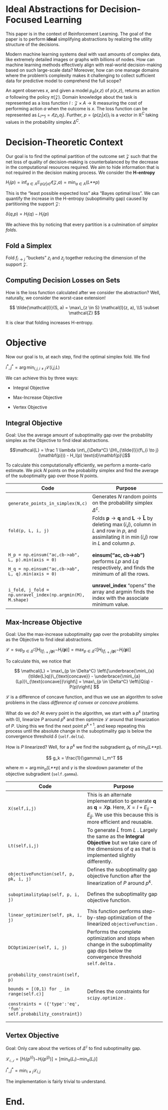 
# Ideal Abstractions for Decision-Focused Learning

This paper is in the context of Reinforcement Learning. The goal of the
paper is to perform **ideal** simplifying abstractions by realizing the
utility structure of the decisions.

Modern machine learning systems deal with vast amounts of complex data,
like extremely detailed images or graphs with billions of nodes. How can
machine learning methods effectively align with real-world
decision-making based on such large-scale data? Moreover, how can one
manage domains where the problem’s complexity makes it challenging to
collect sufficient data for predictive model to comprehend the full
scope?

An agent observes *x*, and given a model *p*<sub>*θ*</sub>(*x*,*z*) of
*p*(*x*,*z*), returns an action *a* following the policy *π*(𝒵). Domain
knowledge about the task is represented as a loss function
*l* : 𝒵 × *A* → ℝ measuring the cost of performing action *a* when the
outcome is *x*. The loss function can be represented as
*L*<sub>*i**j*</sub> = 𝓁(*z*<sub>*i*</sub>,*a*<sub>*j*</sub>). Further,
*p* = {*p*(*z*<sub>*i*</sub>|*x*)}<sub>*i*</sub> is a vector in
ℝ<sup>*C*</sup> taking values in the probability simplex
*Δ*<sup>*C*</sup>.

# Decision-Theoretic Context

Our goal is to find the optimal partition of the outcome set 𝒵 such that
the net loss of quality of decision-making is counterbalanced by the
decrease in the computational resources required. We aim to hide
information that is not required in the decision making process. We
consider the **H-entropy**

*H*<sub>*l*</sub>(*p*) = inf<sub>*a* ∈ *A*</sub>𝔼<sub>*p*(*z*|*x*)</sub>𝓁(𝒵,*a*) = min<sub>*a* ∈ *A*</sub>(*L**p*)

This is the “least possible expected loss” aka “Bayes optimal loss”. We
can quantify the increase in the H-entropy (suboptimality gap) caused by
partitioning the support 𝒵:

*δ*(*q*,*p*) = *H*<sub>*l̃*</sub>(*q*) − *H*<sub>*l*</sub>(*p*)

We achieve this by noticing that every partition is a culmination of
*simplex folds*.

## Fold a Simplex

Fold *f*<sub>*i* → *j*</sub> “buckets” *z*<sub>*i*</sub> and
*z*<sub>*j*</sub> together reducing the dimension of the support 𝒵.

## Computing Decision Losses on Sets

How is the loss function calculated after we consider the abstraction?
Well, naturally, we consider the worst-case extension!

$$
\tilde{\mathcal{l}}(S, a) = \max\_{z \in S} \mathcal{l}(z, a), \\S \subset \mathcal{Z}
$$

It is clear that folding increases H-entropy.

# Objective

Now our goal is to, at each step, find the optimal simplex fold. We find

*i*<sup>\*</sup>, *j*<sup>\*</sup> = arg min<sub>*i*, *j*, *i* ≠ *j*</sub>ℒ(*i*,*j*,*L*)

We can achieve this by three ways:

-   Integral Objective

-   Max-Increase Objective

-   Vertex Objective

## Integral Objective

Goal: Use the average amount of suboptimality gap over the probability
simplex as the Objective to find ideal abstractions.

$$\mathcal{L} = \frac 1 \lambda \int\_{\Delta^C} \[H\_{\tilde{l}}(f\_{i \to j}(\mathbf{p})) - H_l(p) \text{d}\mathbf{p}\]$$

To calculate this computationally efficiently, we perform a monte-carlo
estimate. We pick *N* points on the probability simplex and find the
average of the suboptimality gap over those *N* points.

<table>
<colgroup>
<col style="width: 23%" />
<col style="width: 76%" />
</colgroup>
<thead>
<tr class="header">
<th>Code</th>
<th>Purpose</th>
</tr>
</thead>
<tbody>
<tr class="odd">
<td><div class="sourceCode" id="cb1"><pre
class="sourceCode python"><code class="sourceCode python"><span id="cb1-1"><a href="#cb1-1" aria-hidden="true" tabindex="-1"></a>generate_points_in_simplex(N,c)</span></code></pre></div></td>
<td>Generates <span class="math inline"><em>N</em></span> random points
on the probability simplex <span
class="math inline"><em>Δ</em><sup><em>c</em></sup></span>.</td>
</tr>
<tr class="even">
<td><div class="sourceCode" id="cb2"><pre
class="sourceCode python"><code class="sourceCode python"><span id="cb2-1"><a href="#cb2-1" aria-hidden="true" tabindex="-1"></a>fold(p, L, i, j)</span></code></pre></div></td>
<td>Folds <span
class="math inline"><strong>p</strong> → <strong>q</strong></span> and
<span class="math inline"><strong>L</strong> → <strong>L̃</strong></span>
by deleting <span
class="math inline">max (<em>i</em>,<em>j</em>)</span>, column in <span
class="math inline"><em>L</em></span> and row in <span
class="math inline"><em>p</em></span>, and assimilating it in <span
class="math inline">min (<em>i</em>,<em>j</em>)</span> row in <span
class="math inline"><em>L</em></span> and column <span
class="math inline"><em>p</em></span>.</td>
</tr>
<tr class="odd">
<td><div class="sourceCode" id="cb3"><pre
class="sourceCode python"><code class="sourceCode python"><span id="cb3-1"><a href="#cb3-1" aria-hidden="true" tabindex="-1"></a>H_p <span class="op">=</span> np.einsum(<span class="st">&quot;ac,cb-&gt;ab&quot;</span>, L, p).<span class="bu">min</span>(axis <span class="op">=</span> <span class="dv">0</span>)</span></code></pre></div>
<div class="sourceCode" id="cb4"><pre
class="sourceCode python"><code class="sourceCode python"><span id="cb4-1"><a href="#cb4-1" aria-hidden="true" tabindex="-1"></a>H_q <span class="op">=</span> np.einsum(<span class="st">&quot;ac,cb-&gt;ab&quot;</span>, L, q).<span class="bu">min</span>(axis <span class="op">=</span> <span class="dv">0</span>)</span></code></pre></div></td>
<td><strong>einsum(“ac, cb-&gt;ab”)</strong> performs <span
class="math inline"><em>L</em><em>p</em></span> and <span
class="math inline"><em>L</em><em>q</em></span> respectively, and finds
the minimum of all the rows.</td>
</tr>
<tr class="even">
<td><div class="sourceCode" id="cb5"><pre
class="sourceCode python"><code class="sourceCode python"><span id="cb5-1"><a href="#cb5-1" aria-hidden="true" tabindex="-1"></a>i_fold, j_fold <span class="op">=</span> np.unravel_index(np.argmin(M), M.shape)</span></code></pre></div></td>
<td><strong>unravel_index</strong> “opens” the array and argmin finds
the index with the associate minimum value.</td>
</tr>
</tbody>
</table>

## Max-Increase Objective

Goal: Use the max-increase suboptimality gap over the probability
simplex as the Objective to find ideal abstractions.

ℒ = sup<sub>*p* ∈ *Δ*<sup>*C*</sup></sub>\[*H*<sub>*l̃*(*f*<sub>*i* → *j*</sub>(**p**)</sub>−*H*<sub>*l*</sub>(**p**)\] = max<sub>*p* ∈ *Δ*<sup>*C*</sup></sub>\[*H*<sub>*l̃*(*f*<sub>*i* → *j*</sub>(**p**)</sub>−*H*<sub>*l*</sub>(**p**)\]

To calculate this, we notice that

$$
\mathcal{L} = \max\_{p \in \Delta^C} \left\[\underbrace{\min\_{a}(\tilde{L}q)}\_{\text{concave}} - \underbrace{\min\_{a}(Lp)}\_{\text{concave}}\right\] = \max\_{p \in \Delta^C} \left\[Q(q) - P(p)\right\]
$$

ℒ is a difference of concave function, and thus we use an algorithm to
solve problems in the class *difference of convex or concave problems.*

What do we do? At every point in the algorithm, we start with a
*p*<sup>*k*</sup> (starting with 0), linearize *P* around
*p*<sup>*k*</sup> and then optimize ℒ around that linearization of *P*.
Using this we find the next point *p*<sup>*k* + 1</sup>, and keep
repeating this process until the absolute change in the suboptimality
gap is below the convergence threshold *δ* (`self.delta`).

How is *P* linearized? Well, for a *p*<sup>*k*</sup> we find the
subgradient *g*<sub>*k*</sub> of min<sub>*a*</sub>(*L**p*).

$$
g_k = \frac{1}{\gamma} L_m^T
$$

where *m* = arg min<sub>*a*</sub>(*L**p*) and *γ* is the slowdown
parameter of the objective subgradient (`self.gamma`).

<table>
<colgroup>
<col style="width: 26%" />
<col style="width: 73%" />
</colgroup>
<thead>
<tr class="header">
<th>Code</th>
<th>Purpose</th>
</tr>
</thead>
<tbody>
<tr class="odd">
<td><div class="sourceCode" id="cb1"><pre
class="sourceCode python"><code class="sourceCode python"><span id="cb1-1"><a href="#cb1-1" aria-hidden="true" tabindex="-1"></a>X(<span class="va">self</span>,i,j)</span></code></pre></div></td>
<td>This is an alternate implementation to generate <span
class="math inline"><strong>q</strong></span> as <span
class="math inline"><strong>q</strong> = <em>X</em><strong>p</strong></span>.
Here, <span
class="math inline"><em>X</em> = <em>I</em> + <em>E</em><sub><em>i</em><em>j</em></sub> − <em>E</em><sub><em>j</em><em>j</em></sub></span>.
We use this because this is more efficient and reusable.</td>
</tr>
<tr class="even">
<td><div class="sourceCode" id="cb2"><pre
class="sourceCode python"><code class="sourceCode python"><span id="cb2-1"><a href="#cb2-1" aria-hidden="true" tabindex="-1"></a>Lt(<span class="va">self</span>,i,j)</span></code></pre></div></td>
<td>To generate <span class="math inline"><em>L̃</em></span> from <span
class="math inline"><em>L</em></span> . Largely the same as the
<strong>Integral Objective</strong> but we take care of the dimensions
of <span class="math inline"><em>q</em></span> as that is implemented
slightly differently.</td>
</tr>
<tr class="odd">
<td><div class="sourceCode" id="cb3"><pre
class="sourceCode python"><code class="sourceCode python"><span id="cb3-1"><a href="#cb3-1" aria-hidden="true" tabindex="-1"></a>objectiveFunction(<span class="va">self</span>, p, pk, i, j)</span></code></pre></div></td>
<td>Defines the suboptimality gap objective function after the
linearization of <span class="math inline"><em>P</em></span> around
<span class="math inline"><em>p</em><sup><em>k</em></sup></span>.</td>
</tr>
<tr class="even">
<td><div class="sourceCode" id="cb4"><pre
class="sourceCode python"><code class="sourceCode python"><span id="cb4-1"><a href="#cb4-1" aria-hidden="true" tabindex="-1"></a>suboptimalityGap(<span class="va">self</span>, p, i, j)</span></code></pre></div></td>
<td>Defines the suboptimality gap objective function.</td>
</tr>
<tr class="odd">
<td><div class="sourceCode" id="cb5"><pre
class="sourceCode python"><code class="sourceCode python"><span id="cb5-1"><a href="#cb5-1" aria-hidden="true" tabindex="-1"></a>linear_optimizer(<span class="va">self</span>, pk, i, j)</span></code></pre></div></td>
<td>This function performs step-by-step optimization of the linearized
<code>objectiveFunction</code> .</td>
</tr>
<tr class="even">
<td><div class="sourceCode" id="cb6"><pre
class="sourceCode python"><code class="sourceCode python"><span id="cb6-1"><a href="#cb6-1" aria-hidden="true" tabindex="-1"></a>DCOptimizer(<span class="va">self</span>, i, j)</span></code></pre></div></td>
<td>Performs the complete optimization and stops when change in the
suboptimality gap dips below the convergence threshold
<code>self.delta</code> .</td>
</tr>
<tr class="odd">
<td><div class="sourceCode" id="cb7"><pre
class="sourceCode python"><code class="sourceCode python"><span id="cb7-1"><a href="#cb7-1" aria-hidden="true" tabindex="-1"></a>probability_constraint(<span class="va">self</span>, p)</span></code></pre></div>
<div class="sourceCode" id="cb8"><pre
class="sourceCode python"><code class="sourceCode python"><span id="cb8-1"><a href="#cb8-1" aria-hidden="true" tabindex="-1"></a>bounds <span class="op">=</span> [(<span class="dv">0</span>,<span class="dv">1</span>) <span class="cf">for</span> _ <span class="kw">in</span> <span class="bu">range</span>(<span class="va">self</span>.c)]</span>
<span id="cb8-2"><a href="#cb8-2" aria-hidden="true" tabindex="-1"></a></span>
<span id="cb8-3"><a href="#cb8-3" aria-hidden="true" tabindex="-1"></a>constraints <span class="op">=</span> ({<span class="st">&#39;type&#39;</span>:<span class="st">&#39;eq&#39;</span>, <span class="st">&#39;fun&#39;</span>: <span class="va">self</span>.probability_constraint})</span></code></pre></div></td>
<td>Defines the constraints for <code>scipy.optimize</code> .</td>
</tr>
</tbody>
</table>

## Vertex Objective

Goal: Only care about the vertices of *Δ*<sup>*c*</sup> to find
suboptimality gap.

ℒ<sub>𝒾, 𝒿</sub> = \[*H*<sub>*l*</sub>(*p*<sup>(*i*)</sup>)−*H*<sub>*l*</sub>(*p*<sup>(*j*)</sup>)\] = \[min<sub>*a*</sub>(*L*<sub>*i*</sub>)−min<sub>*a*</sub>(*L*<sub>*i*</sub>)\]

*i*<sup>\*</sup>, *j*<sup>\*</sup> = min<sub>*i* ≠ *j*</sub>ℒ<sub>*i*, *j*</sub>

The implementation is fairly trivial to understand.

# End.
